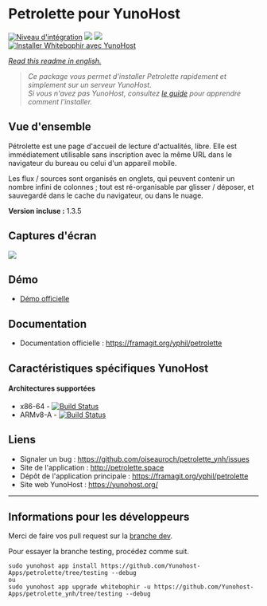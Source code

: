 # Petrolette pour YunoHost

[![Niveau d'intégration](https://dash.yunohost.org/integration/petrolette.svg)](https://dash.yunohost.org/appci/app/petrolette) ![](https://ci-apps.yunohost.org/ci/badges/petrolette.status.svg) ![](https://ci-apps.yunohost.org/ci/badges/petrolette.maintain.svg)  
[![Installer Whitebophir avec YunoHost](https://install-app.yunohost.org/install-with-yunohost.png)](https://install-app.yunohost.org/?app=petrolette)

*[Read this readme in english.](./README.md)* 

> *Ce package vous permet d'installer Petrolette rapidement et simplement sur un serveur YunoHost.  
Si vous n'avez pas YunoHost, consultez [le guide](https://yunohost.org/#/install) pour apprendre comment l'installer.*

## Vue d'ensemble

 Pétrolette est une page d'accueil de lecture d'actualités, libre. Elle est immédiatement utilisable sans inscription avec la même URL dans le navigateur du bureau ou celui d'un appareil mobile.

Les flux / sources sont organisés en onglets, qui peuvent contenir un nombre infini de colonnes ; tout est ré-organisable par glisser / déposer, et sauvegardé dans le cache du navigateur, ou dans le nuage.

**Version incluse :** 1.3.5

## Captures d'écran

![](https://framagit.org/yphil/assets/-/raw/master/img/petrolette.png)

## Démo

* [Démo officielle](petrolette.space)

## Documentation

 * Documentation officielle : https://framagit.org/yphil/petrolette

## Caractéristiques spécifiques YunoHost
#### Architectures supportées

* x86-64 - [![Build Status](https://ci-apps.yunohost.org/ci/logs/petrolette%20%28Apps%29.svg)](https://ci-apps.yunohost.org/ci/apps/petrolette/)
* ARMv8-A - [![Build Status](https://ci-apps-arm.yunohost.org/ci/logs/petrolette%20%28Apps%29.svg)](https://ci-apps-arm.yunohost.org/ci/apps/petrolette/)

## Liens

 * Signaler un bug : https://github.com/oiseauroch/petrolette_ynh/issues
 * Site de l'application : http://petrolette.space
 * Dépôt de l'application principale : https://framagit.org/yphil/petrolette
 * Site web YunoHost : https://yunohost.org/

---

## Informations pour les développeurs

Merci de faire vos pull request sur la [branche dev](https://github.com/oiseauroch/petrolette/tree/testing).

Pour essayer la branche testing, procédez comme suit.
```
sudo yunohost app install https://github.com/Yunohost-Apps/petrolette/tree/testing --debug
ou
sudo yunohost app upgrade whitebophir -u https://github.com/Yunohost-Apps/petrolette_ynh/tree/testing --debug
```
